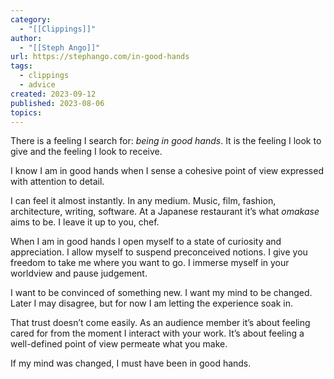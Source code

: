 ```yaml
---
category:
  - "[[Clippings]]"
author:
  - "[[Steph Ango]]"
url: https://stephango.com/in-good-hands
tags:
  - clippings
  - advice
created: 2023-09-12
published: 2023-08-06
topics:
---
```


There is a feeling I search for: *being in good hands*. It is the feeling I look to give and the feeling I look to receive.

I know I am in good hands when I sense a cohesive point of view expressed with attention to detail.

I can feel it almost instantly. In any medium. Music, film, fashion, architecture, writing, software. At a Japanese restaurant it’s what *omakase* aims to be. I leave it up to you, chef.

When I am in good hands I open myself to a state of curiosity and appreciation. I allow myself to suspend preconceived notions. I give you freedom to take me where you want to go. I immerse myself in your worldview and pause judgement.

I want to be convinced of something new. I want my mind to be changed. Later I may disagree, but for now I am letting the experience soak in.

That trust doesn’t come easily. As an audience member it’s about feeling cared for from the moment I interact with your work. It’s about feeling a well-defined point of view permeate what you make.

If my mind was changed, I must have been in good hands.